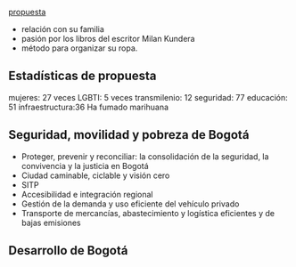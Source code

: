 [propuesta](oviedo.pdf)
- relación con su familia
- pasión por los libros del escritor Milan Kundera
- método para organizar su ropa.
## Estadísticas de propuesta
mujeres: 27 veces
LGBTI:  5 veces
transmilenio: 12
seguridad: 77
educación: 51
infraestructura:36
Ha fumado marihuana
## Seguridad, movilidad y pobreza de Bogotá
- Proteger, prevenir y reconciliar: la consolidación de la seguridad, la convivencia y la justicia en Bogotá
- Ciudad caminable, ciclable y visión cero
- SITP
- Accesibilidad e integración regional
- Gestión de la demanda y uso eficiente del vehículo privado
- Transporte de mercancías, abastecimiento y logística eficientes y de bajas emisiones
## Desarrollo de Bogotá
